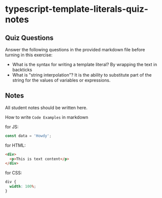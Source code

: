 # typescript-template-literals-quiz-notes

## Quiz Questions

Answer the following questions in the provided markdown file before turning in this exercise:

- What is the syntax for writing a template literal?
  By wrapping the text in backticks
- What is "string interpolation"?
  It is the ability to substitute part of the string for the values of variables or expressions.

## Notes

All student notes should be written here.

How to write `Code Examples` in markdown

for JS:

```javascript
const data = 'Howdy';
```

for HTML:

```html
<div>
  <p>This is text content</p>
</div>
```

for CSS:

```css
div {
  width: 100%;
}
```
